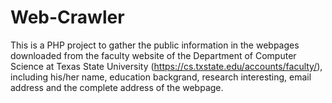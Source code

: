 # Web-Crawler

This is a PHP project to gather the public information in the webpages downloaded from the faculty website of the Department of Computer Science at Texas State University (https://cs.txstate.edu/accounts/faculty/), including his/her name, education backgrand, research interesting, email address and the complete address of the webpage.

